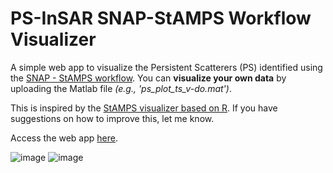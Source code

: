 # PS-InSAR SNAP-StAMPS Workflow Visualizer

A simple web app to visualize the Persistent Scatterers (PS) identified using the [SNAP - StAMPS workflow](https://forum.step.esa.int/t/snap-stamps-workflow-documentation/13985). You can **visualize your own data** by uploading the Matlab file *(e.g., 'ps_plot_ts_v-do.mat')*. 

This is inspired by the [StAMPS visualizer based on R](https://forum.step.esa.int/t/stamps-visualizer-snap-stamps-workflow/9613). If you have suggestions on how to improve this, let me know. 

Access the web app [here](https://snap-stamps-visualizer-app.herokuapp.com/).

![image](https://user-images.githubusercontent.com/44670454/122637236-1536be80-d120-11eb-9c52-e8853015bb03.png)
![image](https://user-images.githubusercontent.com/44670454/122637241-21bb1700-d120-11eb-9af1-4f6ec2baca85.png)

